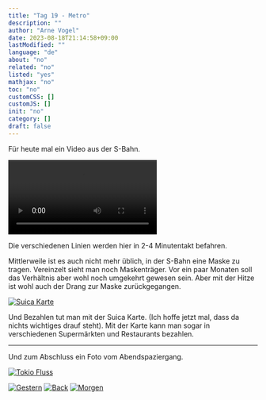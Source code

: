 ```yaml
---
title: "Tag 19 - Metro"
description: ""
author: "Arne Vogel"
date: 2023-08-18T21:14:58+09:00
lastModified: ""
language: "de"
about: "no"
related: "no"
listed: "yes"
mathjax: "no"
toc: "no"
customCSS: []
customJS: []
init: "no"
category: []
draft: false
---
```


Für heute mal ein Video aus der S-Bahn.

<video controls src="metro.mp4"></video>

Die verschiedenen Linien werden hier in 2-4 Minutentakt befahren.


Mittlerweile ist es auch nicht mehr üblich, in der S-Bahn eine Maske zu tragen.
Vereinzelt sieht man noch Maskenträger.
Vor ein paar Monaten soll das Verhältnis aber wohl noch umgekehrt gewesen sein.
Aber mit der Hitze ist wohl auch der Drang zur Maske zurückgegangen.

[![Suica Karte](suica-small.jpg)](suica.jpg)

Und Bezahlen tut man mit der Suica Karte.
(Ich hoffe jetzt mal, dass da nichts wichtiges drauf steht).
Mit der Karte kann man sogar in verschiedenen Supermärkten und Restaurants bezahlen.


---

Und zum Abschluss ein Foto vom Abendspaziergang.

[![Tokio Fluss](wasser-small.jpg)](wasser.jpg)


[![Gestern](../left.png)](../tag-18) [![Back](../back.png)](..) [![Morgen](../right.png)](../tag-20)
